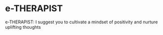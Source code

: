 # e-THERAPIST
e-THERAPIST: I suggest you to cultivate a mindset of positivity and nurture uplifting thoughts
